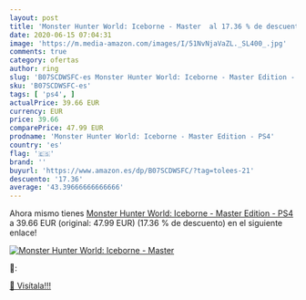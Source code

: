 ```yaml
---
layout: post
title: 'Monster Hunter World: Iceborne - Master  al 17.36 % de descuento'
date: 2020-06-15 07:04:31
image: 'https://m.media-amazon.com/images/I/51NvNjaVaZL._SL400_.jpg'
comments: true
category: ofertas
author: ring
slug: 'B07SCDWSFC-es Monster Hunter World: Iceborne - Master Edition - PS4'
sku: 'B07SCDWSFC-es'
tags: [ 'ps4', ]
actualPrice: 39.66 EUR
currency: EUR
price: 39.66
comparePrice: 47.99 EUR
prodname: 'Monster Hunter World: Iceborne - Master Edition - PS4'
country: 'es'
flag: '🇪🇸'
brand: ''
buyurl: 'https://www.amazon.es/dp/B07SCDWSFC/?tag=tolees-21'
descuento: '17.36'
average: '43.39666666666666'
---
```


Ahora mismo tienes [Monster Hunter World: Iceborne - Master Edition - PS4](https://www.amazon.es/dp/B07SCDWSFC/?tag=tolees-21) a 39.66 EUR (original: 47.99 EUR) (17.36 %  de descuento) en el siguiente enlace!

[![Monster Hunter World: Iceborne - Master ](https://m.media-amazon.com/images/I/51NvNjaVaZL._SL400_.jpg)](https://www.amazon.es/dp/B07SCDWSFC/?tag=tolees-21)

🔎:


[🛒 Visítala!!!](https://www.amazon.es/dp/B07SCDWSFC/?tag=tolees-21)
